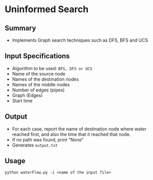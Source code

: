 Uninformed Search
=================

Summary
-------
- Implements Graph search techniques such as DFS, BFS and UCS

Input Specifications
--------------------
- Algorithm to be used: ```BFS, DFS or UCS```
- Name of the source node
- Names of the destination nodes
- Names of the middle nodes
- Number of edges (pipes)
- Graph (Edges)
- Start time

Output
------
- For each case, report the name of destination node where water reached first, and also the time that it reached that node.
- If no path was found, print "None"
- Generates ```output.txt```

Usage
-----
	python waterFlow.py -i <name of the input file>
